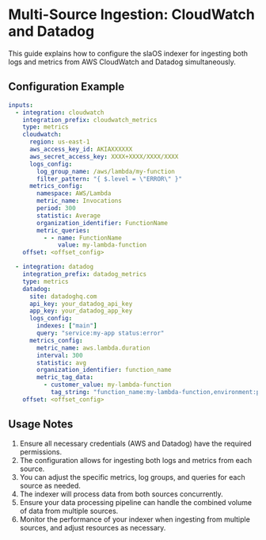 # Multi-Source Ingestion: CloudWatch and Datadog

This guide explains how to configure the slaOS indexer for ingesting both logs and metrics from AWS CloudWatch and Datadog simultaneously.

## Configuration Example

```yaml
inputs:
  - integration: cloudwatch
    integration_prefix: cloudwatch_metrics
    type: metrics
    cloudwatch:
      region: us-east-1
      aws_access_key_id: AKIAXXXXXX
      aws_secret_access_key: XXXX+XXXX/XXXX/XXXX
      logs_config:
        log_group_name: /aws/lambda/my-function
        filter_pattern: "{ $.level = \"ERROR\" }"
      metrics_config:
        namespace: AWS/Lambda
        metric_name: Invocations
        period: 300
        statistic: Average
        organization_identifier: FunctionName
        metric_queries:
          - - name: FunctionName
              value: my-lambda-function
    offset: <offset_config>

  - integration: datadog
    integration_prefix: datadog_metrics
    type: metrics
    datadog:
      site: datadoghq.com
      api_key: your_datadog_api_key
      app_key: your_datadog_app_key
      logs_config:
        indexes: ["main"]
        query: "service:my-app status:error"
      metrics_config:
        metric_name: aws.lambda.duration
        interval: 300
        statistic: avg
        organization_identifier: function_name
        metric_tag_data:
          - customer_value: my-lambda-function
            tag_string: "function_name:my-lambda-function,environment:prod"
    offset: <offset_config>
```

## Usage Notes

1. Ensure all necessary credentials (AWS and Datadog) have the required permissions.
2. The configuration allows for ingesting both logs and metrics from each source.
3. You can adjust the specific metrics, log groups, and queries for each source as needed.
4. The indexer will process data from both sources concurrently.
5. Ensure your data processing pipeline can handle the combined volume of data from multiple sources.
6. Monitor the performance of your indexer when ingesting from multiple sources, and adjust resources as necessary.
